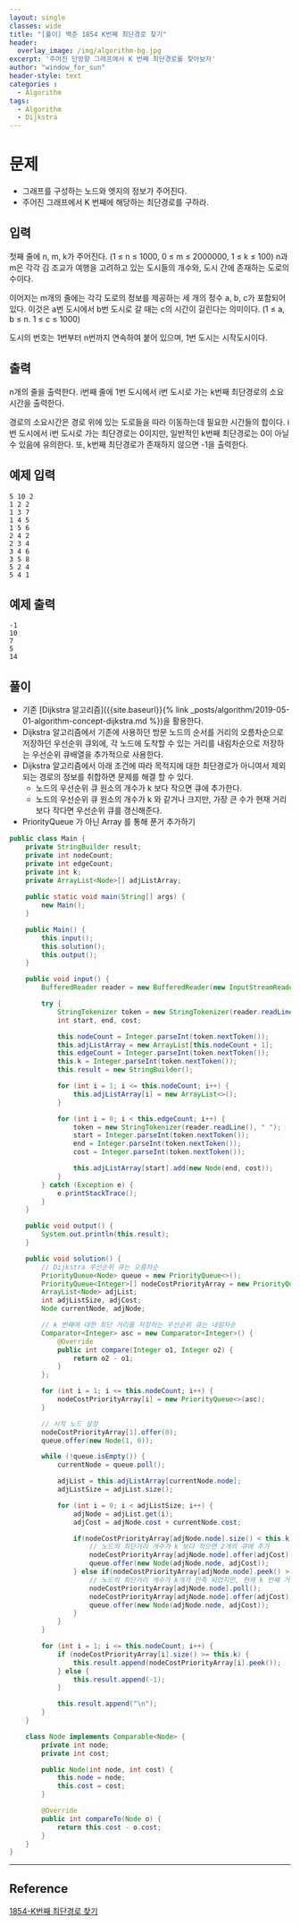 ```yaml
--- 
layout: single
classes: wide
title: "[풀이] 백준 1854 K번째 최단경로 찾기"
header:
  overlay_image: /img/algorithm-bg.jpg
excerpt: '주어진 단방향 그래프에서 K 번째 최단경로를 찾아보자'
author: "window_for_sun"
header-style: text
categories :
  - Algorithm
tags:
  - Algorithm
  - Dijkstra
---  
```


# 문제
- 그래프를 구성하는 노드와 엣지의 정보가 주어진다.
- 주어진 그래프에서 K 번째에 해당하는 최단경로를 구하라.

## 입력
첫째 줄에 n, m, k가 주어진다. (1 ≤ n ≤ 1000, 0 ≤ m ≤ 2000000, 1 ≤ k ≤ 100) n과 m은 각각 김 조교가 여행을 고려하고 있는 도시들의 개수와, 도시 간에 존재하는 도로의 수이다.

이어지는 m개의 줄에는 각각 도로의 정보를 제공하는 세 개의 정수 a, b, c가 포함되어 있다. 이것은 a번 도시에서 b번 도시로 갈 때는 c의 시간이 걸린다는 의미이다. (1 ≤ a, b ≤ n. 1 ≤ c ≤ 1000)

도시의 번호는 1번부터 n번까지 연속하여 붙어 있으며, 1번 도시는 시작도시이다.

## 출력
n개의 줄을 출력한다. i번째 줄에 1번 도시에서 i번 도시로 가는 k번째 최단경로의 소요시간을 출력한다.

경로의 소요시간은 경로 위에 있는 도로들을 따라 이동하는데 필요한 시간들의 합이다. i번 도시에서 i번 도시로 가는 최단경로는 0이지만, 일반적인 k번째 최단경로는 0이 아닐 수 있음에 유의한다. 또, k번째 최단경로가 존재하지 않으면 -1을 출력한다.


## 예제 입력

```
5 10 2
1 2 2
1 3 7
1 4 5
1 5 6
2 4 2
2 3 4
3 4 6
3 5 8
5 2 4
5 4 1
```  

## 예제 출력

```
-1
10
7
5
14
```  

## 풀이
- 기존 [Dijkstra 알고리즘]({{site.baseurl}}{% link _posts/algorithm/2019-05-01-algorithm-concept-dijkstra.md %})을 활용한다.
- Dijkstra 알고리즘에서 기존에 사용하던 방문 노드의 순서를 거리의 오름차순으로 저장하던 우선순위 큐외에, 각 노드에 도착할 수 있는 거리를 내림차순으로 저장하는 우선순위 큐배열을 추가적으로 사용한다.
- Dijkstra 알고리즘에서 아래 조건에 따라 목적지에 대한 최단경로가 아니여서 제외되는 경로의 정보를 취합하면 문제를 해결 할 수 있다.
	- 노드의 우선순위 큐 원소의 개수가 k 보다 작으면 큐에 추가한다.
	- 노드의 우선순위 큐 원소의 개수가 k 와 같거나 크지만, 가장 큰 수가 현재 거리보다 작다면 우선순위 큐를 갱신해준다.
- PriorityQueue 가 아닌 Array 를 통해 푼거 추가하기

```java
public class Main {
    private StringBuilder result;
    private int nodeCount;
    private int edgeCount;
    private int k;
    private ArrayList<Node>[] adjListArray;
    
    public static void main(String[] args) {
        new Main();
    }

    public Main() {
        this.input();
        this.solution();
        this.output();
    }

    public void input() {
        BufferedReader reader = new BufferedReader(new InputStreamReader(System.in));

        try {
            StringTokenizer token = new StringTokenizer(reader.readLine(), " ");
            int start, end, cost;

            this.nodeCount = Integer.parseInt(token.nextToken());
            this.adjListArray = new ArrayList[this.nodeCount + 1];
            this.edgeCount = Integer.parseInt(token.nextToken());
            this.k = Integer.parseInt(token.nextToken());
            this.result = new StringBuilder();

            for (int i = 1; i <= this.nodeCount; i++) {
                this.adjListArray[i] = new ArrayList<>();
            }

            for (int i = 0; i < this.edgeCount; i++) {
                token = new StringTokenizer(reader.readLine(), " ");
                start = Integer.parseInt(token.nextToken());
                end = Integer.parseInt(token.nextToken());
                cost = Integer.parseInt(token.nextToken());

                this.adjListArray[start].add(new Node(end, cost));
            }
        } catch (Exception e) {
            e.printStackTrace();
        }
    }

    public void output() {
        System.out.println(this.result);
    }

    public void solution() {
        // Dijkstra 우선순위 큐는 오름차순
        PriorityQueue<Node> queue = new PriorityQueue<>();
        PriorityQueue<Integer>[] nodeCostPriorityArray = new PriorityQueue[this.nodeCount + 1];
        ArrayList<Node> adjList;
        int adjListSize, adjCost;
        Node currentNode, adjNode;

        // k 번째에 대한 최단 거리를 저장하는 우선순위 큐는 내림차순
        Comparator<Integer> asc = new Comparator<Integer>() {
            @Override
            public int compare(Integer o1, Integer o2) {
                return o2 - o1;
            }
        };

        for (int i = 1; i <= this.nodeCount; i++) {
            nodeCostPriorityArray[i] = new PriorityQueue<>(asc);
        }

        // 시작 노드 설정
        nodeCostPriorityArray[1].offer(0);
        queue.offer(new Node(1, 0));

        while (!queue.isEmpty()) {
            currentNode = queue.poll();

            adjList = this.adjListArray[currentNode.node];
            adjListSize = adjList.size();

            for (int i = 0; i < adjListSize; i++) {
                adjNode = adjList.get(i);
                adjCost = adjNode.cost + currentNode.cost;

                if(nodeCostPriorityArray[adjNode.node].size() < this.k) {
                    // 노드의 최단거리 개수가 k 보다 작으면 2개의 큐에 추가
                    nodeCostPriorityArray[adjNode.node].offer(adjCost);
                    queue.offer(new Node(adjNode.node, adjCost));
                } else if(nodeCostPriorityArray[adjNode.node].peek() > adjCost) {
                    // 노드의 최단거리 개수가 k개가 만족 되었지만, 현재 k 번째 거리보다 더 작은 k번짹 거리가 있는 경우 큐 갱신
                    nodeCostPriorityArray[adjNode.node].poll();
                    nodeCostPriorityArray[adjNode.node].offer(adjCost);
                    queue.offer(new Node(adjNode.node, adjCost));
                }
            }
        }

        for (int i = 1; i <= this.nodeCount; i++) {
            if (nodeCostPriorityArray[i].size() >= this.k) {
                this.result.append(nodeCostPriorityArray[i].peek());
            } else {
                this.result.append(-1);
            }

            this.result.append("\n");
        }
    }

    class Node implements Comparable<Node> {
        private int node;
        private int cost;

        public Node(int node, int cost) {
            this.node = node;
            this.cost = cost;
        }

        @Override
        public int compareTo(Node o) {
            return this.cost - o.cost;
        }
    }
}
```  

---
## Reference
[1854-K번째 최단경로 찾기](https://www.acmicpc.net/problem/1854)  
